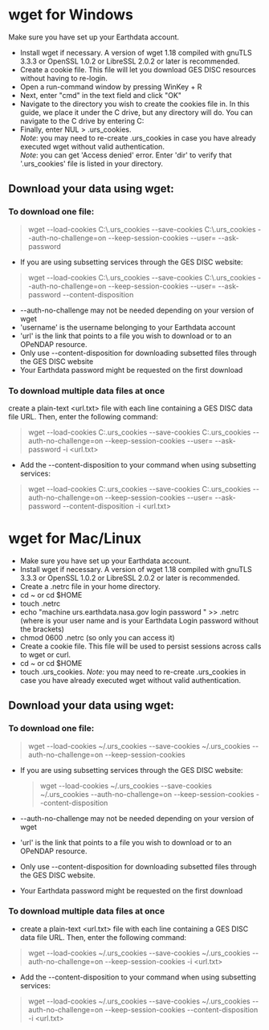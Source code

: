 # wget for Windows

<p>
Make sure you have set up your Earthdata account.

* Install wget if necessary. A version of wget 1.18 compiled with gnuTLS 3.3.3 or OpenSSL 1.0.2 or LibreSSL 2.0.2 or later is recommended.
* Create a cookie file. This file will let you download GES DISC resources without having to re-login.
* Open a run-command window by pressing WinKey + R
* Next, enter "cmd" in the text field and click "OK"
* Navigate to the directory you wish to create the cookies file in. In this guide, we place it under the C drive, but any directory will do. You can navigate to the C drive by entering C:
* Finally, enter NUL > .urs_cookies.
  <br><em>Note</em>: you may need to re-create .urs_cookies in case you have already executed wget without valid authentication.
  <br><em>Note</em>: you can get 'Access denied' error. Enter 'dir' to verify that '.urs_cookies' file is listed in your directory.
  
## Download your data using wget:
### To download one file:

  >wget --load-cookies C:\\\.urs_cookies --save-cookies C:\\\.urs_cookies --auth-no-challenge=on --keep-session-cookies --user=<your username> --ask-password <url>

  * If you are using subsetting services through the GES DISC website:

  >wget --load-cookies C:\\\.urs_cookies --save-cookies C:\\\.urs_cookies --auth-no-challenge=on --keep-session-cookies --user= --ask-password --content-disposition <url>

* --auth-no-challenge may not be needed depending on your version of wget
* 'username' is the username belonging to your Earthdata account
* 'url' is the link that points to a file you wish to download or to an OPeNDAP resource.
* Only use --content-disposition for downloading subsetted files through the GES DISC website
* Your Earthdata password might be requested on the first download
### To download multiple data files at once 
  create a plain-text <url.txt> file with each line containing a GES DISC data file URL. Then, enter the following command:

  > wget --load-cookies C:\.urs_cookies --save-cookies C:\.urs_cookies --auth-no-challenge=on --keep-session-cookies --user=<your username> --ask-password -i <url.txt>

  * Add the --content-disposition to your command when using subsetting services:
  
  > wget --load-cookies C:\.urs_cookies --save-cookies C:\.urs_cookies --auth-no-challenge=on --keep-session-cookies --user= --ask-password --content-disposition -i <url.txt>

</p>

# wget for Mac/Linux
  
* Make sure you have set up your Earthdata account.
* Install wget if necessary. A version of wget 1.18 compiled with gnuTLS 3.3.3 or OpenSSL 1.0.2 or LibreSSL 2.0.2 or later is recommended.
* Create a .netrc file in your home directory.
* cd ~ or cd $HOME
* touch .netrc
* echo "machine urs.earthdata.nasa.gov login <uid> password <password>" >> .netrc (where <uid> is your user name and <password> is your Earthdata Login password without the brackets)
* chmod 0600 .netrc (so only you can access it)
* Create a cookie file. This file will be used to persist sessions across calls to wget or curl.
* cd ~ or cd $HOME
* touch .urs_cookies.
  <em>Note:</em> you may need to re-create .urs_cookies in case you have already executed wget without valid authentication.

## Download your data using wget:
  
### To download one file:
  
  > wget --load-cookies ~/.urs_cookies --save-cookies ~/.urs_cookies --auth-no-challenge=on --keep-session-cookies <url>

* If you are using subsetting services through the GES DISC website:

  > wget --load-cookies ~/.urs_cookies --save-cookies ~/.urs_cookies --auth-no-challenge=on --keep-session-cookies --content-disposition <url>

* --auth-no-challenge may not be needed depending on your version of wget
* 'url' is the link that points to a file you wish to download or to an OPeNDAP resource.
* Only use --content-disposition for downloading subsetted files through the GES DISC website.
* Your Earthdata password might be requested on the first download

### To download multiple data files at once

* create a plain-text <url.txt> file with each line containing a GES DISC data file URL. Then, enter the following command:
  
 > wget --load-cookies ~/.urs_cookies --save-cookies ~/.urs_cookies --auth-no-challenge=on --keep-session-cookies -i <url.txt>

* Add the --content-disposition to your command when using subsetting services:

 > wget --load-cookies ~/.urs_cookies --save-cookies ~/.urs_cookies --auth-no-challenge=on --keep-session-cookies --content-disposition -i <url.txt>

